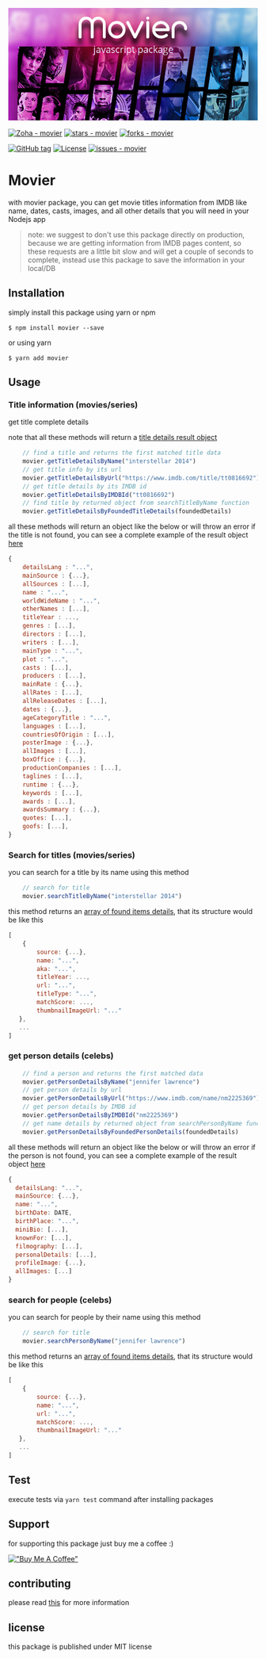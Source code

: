![movier npm package image](https://raw.githubusercontent.com/Zoha/files/master/movier/images/movier%20image%20v1.jpg)

[![Zoha - movier](https://img.shields.io/static/v1?label=Zoha&message=movier&color=green&logo=github)](https://github.com/Zoha/movier "Go to GitHub repo")
[![stars - movier](https://img.shields.io/github/stars/Zoha/movier?style=social)](https://github.com/Zoha/movier)
[![forks - movier](https://img.shields.io/github/forks/Zoha/movier?style=social)](https://github.com/Zoha/movier)

[![GitHub tag](https://img.shields.io/github/tag/Zoha/movier?include_prereleases=&sort=semver&color=green)](https://github.com/Zoha/movier/releases/)
[![License](https://img.shields.io/badge/License-MIT-green)](#license)
[![issues - movier](https://img.shields.io/github/issues/Zoha/movier)](https://github.com/Zoha/movier/issues)

# Movier

with movier package, you can get movie titles information from IMDB like name, dates, casts, images, and all other details that you will need in your Nodejs app

> note: we suggest to don't use this package directly on production, because we are getting information from IMDB pages content, so these requests are a little bit slow and will get a couple of seconds to complete, instead use this package to save the information in your local/DB

## Installation

simply install this package using yarn or npm

    $ npm install movier --save

or using yarn

    $ yarn add movier

## Usage

### Title information (movies/series)
get title complete details

note that all these methods will return a [title details result object](https://raw.githubusercontent.com/Zoha/movier/main/examples/results/interstellarTitleResults.json)
```JAVASCRIPT
    // find a title and returns the first matched title data
    movier.getTitleDetailsByName("interstellar 2014")
    // get title info by its url
    movier.getTitleDetailsByUrl("https://www.imdb.com/title/tt0816692")
    // get title details by its IMDB id
    movier.getTitleDetailsByIMDBId("tt0816692")
    // find title by returned object from searchTitleByName function
    movier.getTitleDetailsByFoundedTitleDetails(foundedDetails)
```

all these methods will return an object like the below or will throw an error if the title is not found, you can see a complete example of the result object [here](https://raw.githubusercontent.com/Zoha/movier/main/examples/results/interstellarTitleResults.json)


```JAVASCRIPT
{
    detailsLang : "...", 
    mainSource : {...}, 
    allSources : [...], 
    name : "...", 
    worldWideName : "...",
    otherNames : [...],
    titleYear : ...,
    genres : [...],
    directors : [...],
    writers : [...], 
    mainType : "...",
    plot : "...",
    casts : [...],
    producers : [...],
    mainRate : {...},
    allRates : [...],
    allReleaseDates : [...],
    dates : {...},
    ageCategoryTitle : "...",
    languages : [...],
    countriesOfOrigin : [...],
    posterImage : {...},
    allImages : [...],
    boxOffice : {...},
    productionCompanies : [...],
    taglines : [...],
    runtime : {...},
    keywords : [...],
    awards : [...],
    awardsSummary : {...},
    quotes: [...],
    goofs: [...],
}
```

### Search for titles (movies/series)

you can search for a title by its name using this method
```JAVASCRIPT
    // search for title
    movier.searchTitleByName("interstellar 2014")
```

this method returns an [array of found items details](https://raw.githubusercontent.com/Zoha/movier/main/examples/results/interstellarTitleSearchResults.json), that its structure would be like this 

```JAVASCRIPT
[ 
    {
        source: {...},
        name: "...",
        aka: "...",
        titleYear: ...,
        url: "...",
        titleType: "...",
        matchScore: ...,
        thumbnailImageUrl: "..."
   },
   ...
]
```

### get person details (celebs)

```JAVASCRIPT
    // find a person and returns the first matched data
    movier.getPersonDetailsByName("jennifer lawrence")
    // get person details by url
    movier.getPersonDetailsByUrl("https://www.imdb.com/name/nm2225369")
    // get person details by IMDB id
    movier.getPersonDetailsByIMDBId("nm2225369")
    // get name details by returned object from searchPersonByName function
    movier.getPersonDetailsByFoundedPersonDetails(foundedDetails)
```

all these methods will return an object like the below or will throw an error if the person is not found, you can see a complete example of the result object [here](https://raw.githubusercontent.com/Zoha/movier/main/examples/results/jenniferLawrencePersonResults.json)

```JAVASCRIPT
{
  detailsLang: "...",
  mainSource: {...},
  name: "...",
  birthDate: DATE,
  birthPlace: "...",
  miniBio: [...],
  knownFor: [...],
  filmography: [...],
  personalDetails: [...],
  profileImage: {...},
  allImages: [...]
}
```

### search for people (celebs)

you can search for people by their name using this method
```JAVASCRIPT
    // search for title
    movier.searchPersonByName("jennifer lawrence")
```

this method returns an [array of found items details](https://raw.githubusercontent.com/Zoha/movier/main/examples/results/jenniferLawrencePersonSerachResults.json), that its structure would be like this 

```JAVASCRIPT
[ 
    {
        source: {...},
        name: "...",
        url: "...",
        matchScore: ...,
        thumbnailImageUrl: "..."
   },
   ...
]
```



## Test

execute tests via `yarn test` command after installing packages

## Support

for supporting this package just buy me a coffee :)

[!["Buy Me A Coffee"](https://www.buymeacoffee.com/assets/img/custom_images/orange_img.png)](https://www.buymeacoffee.com/zoha)

## contributing

please read [this](https://github.com/Zoha/movier/blob/main/CONTRIBUTING.md) for more information

## license

this package is published under MIT license
